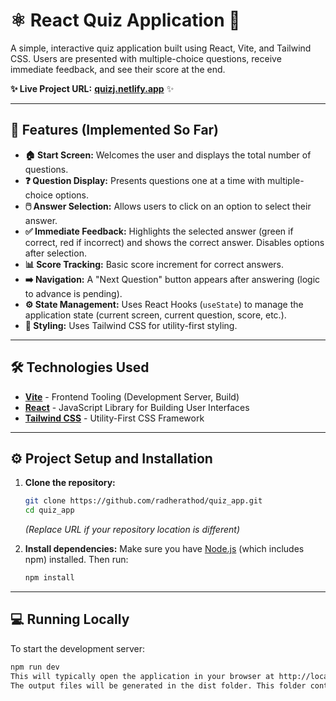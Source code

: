# ⚛️ React Quiz Application 🧠

A simple, interactive quiz application built using React, Vite, and Tailwind CSS. Users are presented with multiple-choice questions, receive immediate feedback, and see their score at the end.

**✨ Live Project URL:** [**quizj.netlify.app**](https://quizj.netlify.app/) ✨

---

## 🚀 Features (Implemented So Far)

* **🏠 Start Screen:** Welcomes the user and displays the total number of questions.
* **❓ Question Display:** Presents questions one at a time with multiple-choice options.
* **🖱️ Answer Selection:** Allows users to click on an option to select their answer.
* **✅ Immediate Feedback:** Highlights the selected answer (green if correct, red if incorrect) and shows the correct answer. Disables options after selection.
* **📊 Score Tracking:** Basic score increment for correct answers.
* **➡️ Navigation:** A "Next Question" button appears after answering (logic to advance is pending).
* **⚙️ State Management:** Uses React Hooks (`useState`) to manage the application state (current screen, current question, score, etc.).
* **🎨 Styling:** Uses Tailwind CSS for utility-first styling.

---

## 🛠️ Technologies Used

* [**Vite**](https://vitejs.dev/) - Frontend Tooling (Development Server, Build)
* [**React**](https://react.dev/) - JavaScript Library for Building User Interfaces
* [**Tailwind CSS**](https://tailwindcss.com/) - Utility-First CSS Framework

---

## ⚙️ Project Setup and Installation

1.  **Clone the repository:**
    ```bash
    git clone https://github.com/radherathod/quiz_app.git
    cd quiz_app
    ```
    *(Replace URL if your repository location is different)*

2.  **Install dependencies:**
    Make sure you have [Node.js](https://nodejs.org/) (which includes npm) installed. Then run:
    ```bash
    npm install
    ```

---

## 💻 Running Locally

To start the development server:

```bash
npm run dev
This will typically open the application in your browser at http://localhost:5173 (the port may vary). The server supports Hot Module Replacement (HMR) for a fast development experience.📦 Building for ProductionTo create an optimized production build:npm run build
The output files will be generated in the dist folder. This folder contains the static assets ready for deployment.☁️ DeploymentThis application is designed for easy deployment to static hosting platforms like:NetlifyVercelGitHub PagesFor Netlify / Vercel, connect your Git repository and configure the build settings as follows:Build command: npm run buildPublish directory: dist📄 React + Vite (Template Information)This section contains standard information from the Vite React template.This template provides a minimal setup to get React working in Vite with HMR and some ESLint rules.Currently, two official plugins are available:@vitejs/plugin-react uses Babel for Fast Refresh@vitejs/plugin-react-swc uses SWC for Fast RefreshExpanding the ESLint configurationIf you are developing a production application, we recommend using TypeScript with type-aware lint rules enabled. Check out the [TS template](
